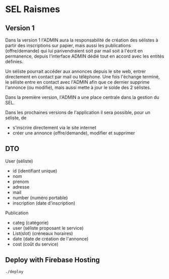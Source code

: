 # SEL Raismes

## Version 1

Dans la version 1 l'ADMIN aura la responsabilité de création des sélistes à partir des inscriptions sur papier, mais aussi les publications (offre/demande) qui lui parivendraient soit par mail soit à l'écrit en permanence, depuis l'interface ADMIN dédié tout en accord avec les entités définies.

Un séliste pourrait accéder aux annonces depuis le site web, entrer directement en contact par mail ou téléphone. Une fois l'échange terminé, le séliste entre en contact avec l'ADMIN afin que ce dernier supprime l'annonce (ou modifie), mais aussi mette à jour le solde des 2 sélistes.

Dans la première version, l'ADMIN a une place centrale dans la gestion du SEL.

Dans les prochaines versions de l'application il sera possible, pour un séliste, de 

* s'inscrire directement via le site internet
* créer une annonce (offre/demande), modifier et supprimer

## DTO

User (séliste)
* id (identifiant unique)
* nom
* prenom
* adresse
* mail
* number (numéro portable)
* inscription (date d'inscription)

Publication
* categ (catégorie)
* user (séliste proposant le service)
* List(slot) (créneaux horaires)
* date (date de création de l'annonce)
* cost (coût du service)


## Deploy with Firebase Hosting
```
./deploy
```